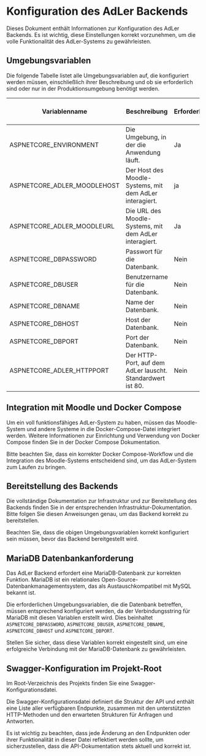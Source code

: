 ﻿# Konfiguration des AdLer Backends

Dieses Dokument enthält Informationen zur Konfiguration des AdLer Backends. Es ist wichtig, diese Einstellungen korrekt vorzunehmen, um die volle Funktionalität des AdLer-Systems zu gewährleisten.

## Umgebungsvariablen

Die folgende Tabelle listet alle Umgebungsvariablen auf, die konfiguriert werden müssen, einschließlich ihrer Beschreibung und ob sie erforderlich sind oder nur in der Produktionsumgebung benötigt werden.

| Variablenname                | Beschreibung                                       | Erforderlich | Erforderlich in Produktion |
|------------------------------|---------------------------------------------------|--------------|----------------------------|
| ASPNETCORE_ENVIRONMENT       | Die Umgebung, in der die Anwendung läuft.           | Ja           | N/A                        |
| ASPNETCORE_ADLER_MOODLEHOST  | Der Host des Moodle-Systems, mit dem AdLer interagiert. | ja           | Nein                       |
| ASPNETCORE_ADLER_MOODLEURL   | Die URL des Moodle-Systems, mit dem AdLer interagiert. | Ja           | Ja                         |
| ASPNETCORE_DBPASSWORD        | Passwort für die Datenbank.                        | Nein         | Ja                         |
| ASPNETCORE_DBUSER            | Benutzername für die Datenbank.                     | Nein         | Ja                         |
| ASPNETCORE_DBNAME            | Name der Datenbank.                                | Nein         | Ja                         |
| ASPNETCORE_DBHOST            | Host der Datenbank.                                | Nein         | Ja                         |
| ASPNETCORE_DBPORT            | Port der Datenbank.                                | Nein         | Ja                         |
| ASPNETCORE_ADLER_HTTPPORT    | Der HTTP-Port, auf dem AdLer lauscht. Standardwert ist 80. | Nein         | Nein                       |

## Integration mit Moodle und Docker Compose

Um ein voll funktionsfähiges AdLer-System zu haben, müssen das Moodle-System und andere Systeme in die Docker-Compose-Datei integriert werden. Weitere Informationen zur Einrichtung und Verwendung von Docker Compose finden Sie in der Docker Compose Dokumentation.

Bitte beachten Sie, dass ein korrekter Docker Compose-Workflow und die Integration des Moodle-Systems entscheidend sind, um das AdLer-System zum Laufen zu bringen.

## Bereitstellung des Backends

Die vollständige Dokumentation zur Infrastruktur und zur Bereitstellung des Backends finden Sie in der entsprechenden Infrastruktur-Dokumentation. Bitte folgen Sie diesen Anweisungen genau, um das Backend korrekt zu bereitstellen.

Beachten Sie, dass die obigen Umgebungsvariablen korrekt konfiguriert sein müssen, bevor das Backend bereitgestellt wird.

## MariaDB Datenbankanforderung

Das AdLer Backend erfordert eine MariaDB-Datenbank zur korrekten Funktion. MariaDB ist ein relationales Open-Source-Datenbankmanagementsystem, das als Austauschkompatibel mit MySQL bekannt ist.

Die erforderlichen Umgebungsvariablen, die die Datenbank betreffen, müssen entsprechend konfiguriert werden, da der Verbindungsstring für MariaDB mit diesen Variablen erstellt wird. Dies beinhaltet `ASPNETCORE_DBPASSWORD`, `ASPNETCORE_DBUSER`, `ASPNETCORE_DBNAME`, `ASPNETCORE_DBHOST` und `ASPNETCORE_DBPORT`.

Stellen Sie sicher, dass diese Variablen korrekt eingestellt sind, um eine erfolgreiche Verbindung mit der MariaDB-Datenbank zu gewährleisten.

## Swagger-Konfiguration im Projekt-Root

Im Root-Verzeichnis des Projekts finden Sie eine Swagger-Konfigurationsdatei.

Die Swagger-Konfigurationsdatei definiert die Struktur der API und enthält eine Liste aller verfügbaren Endpunkte, zusammen mit den unterstützten HTTP-Methoden und den erwarteten Strukturen für Anfragen und Antworten.

Es ist wichtig zu beachten, dass jede Änderung an den Endpunkten oder ihrer Funktionalität in dieser Datei reflektiert werden sollte, um sicherzustellen, dass die API-Dokumentation stets aktuell und korrekt ist.
